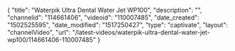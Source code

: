 {
    "title": "Waterpik Ultra Dental Water Jet WP100",
    "description": "",
    "channelid": "114661406",
    "videoid": "110007485",
    "date_created": "1502525595",
    "date_modified": "1517250427",
    "type": "captivate",
    "layout": "channelVideo",
    "url": "\/latest-videos\/waterpik-ultra-dental-water-jet-wp100\/114661406-110007485"
}